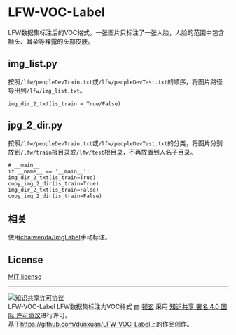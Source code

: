 # LFW-VOC-Label

LFW数据集标注后的VOC格式。一张图片只标注了一张人脸，人脸的范围中包含额头、耳朵等裸露的头部皮肤。


<!--more-->


## img_list.py

按照```/lfw/peopleDevTrain.txt```或```/lfw/peopleDevTest.txt```的顺序，将图片路径导出到```/lfw/img_list.txt```。

	img_dir_2_txt(is_train = True/False)

## jpg_2_dir.py

按照```/lfw/peopleDevTrain.txt```或```/lfw/peopleDevTest.txt```的分类，将图片分别放到```/lfw/train```根目录或```/lfw/test```根目录，不再放置到人名子目录。

	# __main__
	if __name__ == '__main__':
	img_dir_2_txt(is_train=True)
	copy_img_2_dir(is_train=True)
	img_dir_2_txt(is_train=False)
	copy_img_2_dir(is_train=False)

## 相关

使用[chaiwenda/ImgLabel](https://github.com/chaiwenda/ImgLabel)手动标注。

## License

[MIT license](https://github.com/dunxuan/LFW-VOC-Label/blob/main/LICENSE)


----------


<a rel="license" href="http://creativecommons.org/licenses/by/4.0/"><img alt="知识共享许可协议" style="border-width:0" src="https://i.creativecommons.org/l/by/4.0/88x31.png" /></a><br /><span xmlns:dct="http://purl.org/dc/terms/" href="http://purl.org/dc/dcmitype/Text" property="dct:title" rel="dct:type">LFW-VOC-Label LFW数据集标注为VOC格式</span> 由 <a xmlns:cc="http://creativecommons.org/ns#" href="https://www.dunxuan.xyz/experience/LFW-VOC-Label.html" property="cc:attributionName" rel="cc:attributionURL">顿玄</a> 采用 <a rel="license" href="http://creativecommons.org/licenses/by/4.0/">知识共享 署名 4.0 国际 许可协议</a>进行许可。<br />基于<a xmlns:dct="http://purl.org/dc/terms/" href="https://github.com/dunxuan/LFW-VOC-Label" rel="dct:source">https://github.com/dunxuan/LFW-VOC-Label</a>上的作品创作。
